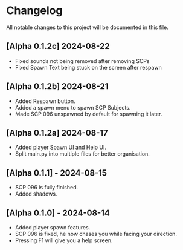 # Changelog

All notable changes to this project will be documented in this file.
## [Alpha 0.1.2c] 2024-08-22
- Fixed sounds not being removed after removing SCPs
- Fixed Spawn Text being stuck on the screen after respawn

## [Alpha 0.1.2b] 2024-08-21
- Added Respawn button.
- Added a spawn menu to spawn SCP Subjects.
- Made SCP 096 unspawned by default for spawning it later.

## [Alpha 0.1.2a] 2024-08-17
- Added player Spawn UI and Help UI.
- Split main.py into multiple files for better organisation.
  
## [Alpha 0.1.1] - 2024-08-15
- SCP 096 is fully finished.
- Added shadows.

## [Alpha 0.1.0] - 2024-08-14
- Added player spawn features.
- SCP 096 is fixed, he now chases you while facing your direction.
- Pressing F1 will give you a help screen.
